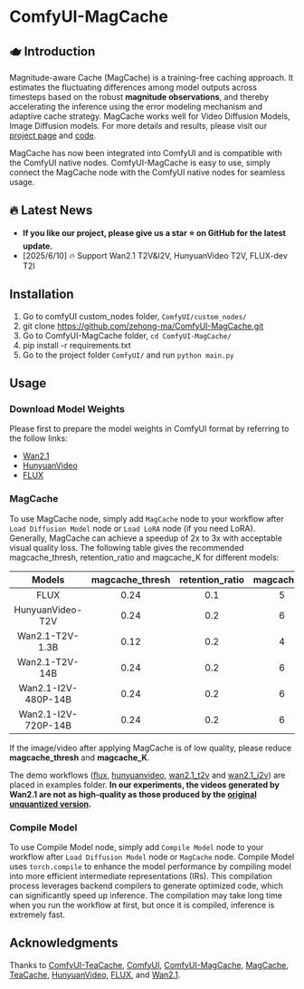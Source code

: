 # ComfyUI-MagCache

## 🫖 Introduction 
Magnitude-aware Cache (MagCache) is a training-free caching approach. It estimates the fluctuating differences among model outputs across timesteps based on the robust **magnitude observations**, and thereby accelerating the inference using the error modeling mechanism and adaptive cache strategy. MagCache works well for Video Diffusion Models, Image Diffusion models. For more details and results, please visit our [project page](https://zehong-ma.github.io/MagCache) and [code](https://github.com/Zehong-Ma/MagCache).

MagCache has now been integrated into ComfyUI and is compatible with the ComfyUI native nodes. ComfyUI-MagCache is easy to use, simply connect the MagCache node with the ComfyUI native nodes for seamless usage.

## 🔥 Latest News 
- **If you like our project, please give us a star ⭐ on GitHub for the latest update.**
- [2025/6/10] 🔥 Support Wan2.1 T2V&I2V, HunyuanVideo T2V, FLUX-dev T2I

## Installation
<!-- Installation via ComfyUI-Manager is preferred. Simply search for ComfyUI-MagCache in the list of nodes and click install.
### Manual installation -->
1. Go to comfyUI custom_nodes folder, `ComfyUI/custom_nodes/`
2. git clone https://github.com/zehong-ma/ComfyUI-MagCache.git
3. Go to ComfyUI-MagCache folder, `cd ComfyUI-MagCache/`
4. pip install -r requirements.txt
5. Go to the project folder `ComfyUI/` and run `python main.py`
## Usage

### Download Model Weights
Please first to prepare the model weights in ComfyUI format by referring to the follow links:
- [Wan2.1](https://comfyanonymous.github.io/ComfyUI_examples/wan/)
- [HunyuanVideo](https://comfyanonymous.github.io/ComfyUI_examples/hunyuan_video/)
- [FLUX](https://comfyanonymous.github.io/ComfyUI_examples/flux/)

### MagCache
To use MagCache node, simply add `MagCache` node to your workflow after `Load Diffusion Model` node or `Load LoRA` node (if you need LoRA). Generally, MagCache can achieve a speedup of 2x to 3x with acceptable visual quality loss. The following table gives the recommended magcache_thresh, retention_ratio and magcache_K ​for different models:

<div align="center">

| Models                       |   magcache_thresh |   retention_ratio |    magcache_K     |  
|:----------------------------:|:-----------------:|:-----------------:|:-----------------:|
| FLUX                         |        0.24       |         0.1       |         5         |
| HunyuanVideo-T2V             |        0.24       |         0.2       |         6         |
| Wan2.1-T2V-1.3B              |        0.12       |         0.2       |         4         |
| Wan2.1-T2V-14B               |        0.24       |         0.2       |         6         |
| Wan2.1-I2V-480P-14B          |        0.24       |         0.2       |         6         |
| Wan2.1-I2V-720P-14B          |        0.24       |         0.2       |         6         |

</div>

If the image/video after applying MagCache is of low quality, please reduce **magcache_thresh** and **magcache_K**.

The demo workflows ([flux](./examples/flux.json), [hunyuanvideo](./examples/hunyuanvideo.json), [wan2.1_t2v](./examples/wan2.1_t2v.json) and [wan2.1_i2v](./examples/wan2.1_i2v.json)) are placed in examples folder. **In our experiments, the videos generated by Wan2.1 are not as high-quality as those produced by the [original unquantized version](https://github.com/Wan-Video/Wan2.1).**

### Compile Model
To use Compile Model node, simply add `Compile Model` node to your workflow after `Load Diffusion Model` node or `MagCache` node. Compile Model uses `torch.compile` to enhance the model performance by compiling model into more efficient intermediate representations (IRs). This compilation process leverages backend compilers to generate optimized code, which can significantly speed up inference. The compilation may take long time when you run the workflow at first, but once it is compiled, inference is extremely fast. 
<!-- The usage is shown below: -->
<!-- ![](./assets/compile.png) -->

## Acknowledgments
Thanks to [ComfyUI-TeaCache](https://github.com/welltop-cn/ComfyUI-TeaCache), [ComfyUI](https://github.com/comfyanonymous/ComfyUI), [ComfyUI-MagCache](https://github.com/wildminder/ComfyUI-MagCache), [MagCache](https://github.com/Zehong-Ma/MagCache/), [TeaCache](https://github.com/ali-vilab/TeaCache), [HunyuanVideo](https://github.com/Tencent/HunyuanVideo), [FLUX](https://github.com/black-forest-labs/flux), and [Wan2.1](https://github.com/Wan-Video/Wan2.1).
